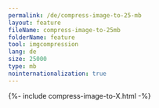 ```yaml
---
permalink: /de/compress-image-to-25-mb
layout: feature
fileName: compress-image-to-25mb
folderName: feature
tool: imgcompression
lang: de
size: 25000
type: mb
nointernationalization: true
---
```

{%- include compress-image-to-X.html -%}       
